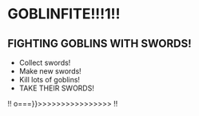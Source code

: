 # GOBLINFITE!!!1!!

## FIGHTING GOBLINS WITH SWORDS!

- Collect swords!
- Make new swords!
- Kill lots of goblins!
- TAKE THEIR SWORDS!

!! o===}}>>>>>>>>>>>>>>>> !!
